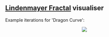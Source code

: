 ## [Lindenmayer Fractal](https://en.wikipedia.org/wiki/L-system) visualiser

Example iterations for 'Dragon Curve':

<p align="center">
	<img src="dragon_curve.webp"/>
</p>

